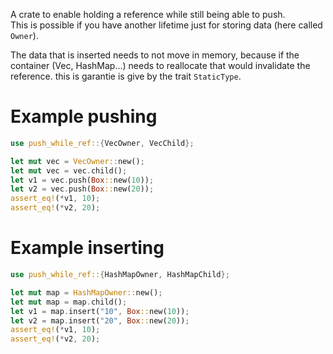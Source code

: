 A crate to enable holding a reference while still being able to push.  
This is possible if you have another lifetime just for storing data
(here called `Owner`).

The data that is inserted needs to not move in memory, because if the container (Vec, HashMap...)
needs to reallocate that would invalidate the reference.
this is garantie is give by the trait `StaticType`.

# Example pushing
```rust
use push_while_ref::{VecOwner, VecChild};

let mut vec = VecOwner::new();
let mut vec = vec.child();
let v1 = vec.push(Box::new(10));
let v2 = vec.push(Box::new(20));
assert_eq!(*v1, 10);
assert_eq!(*v2, 20);
```

# Example inserting
```rust
use push_while_ref::{HashMapOwner, HashMapChild};

let mut map = HashMapOwner::new();
let mut map = map.child();
let v1 = map.insert("10", Box::new(10));
let v2 = map.insert("20", Box::new(20));
assert_eq!(*v1, 10);
assert_eq!(*v2, 20);
```